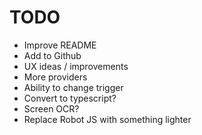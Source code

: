 # TODO

- Improve README
- Add to Github
- UX ideas / improvements
- More providers
- Ability to change trigger
- Convert to typescript?
- Screen OCR?
- Replace Robot JS with something lighter
